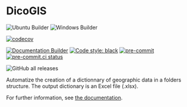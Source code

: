 # DicoGIS

![Ubuntu Builder](https://github.com/Guts/DicoGIS/workflows/Ubuntu%20Builder/badge.svg)
![Windows Builder](https://github.com/Guts/DicoGIS/workflows/Windows%20Builder/badge.svg)

[![codecov](https://codecov.io/gh/Guts/DicoGIS/branch/master/graph/badge.svg?token=phiBV8BfPA)](https://codecov.io/gh/Guts/DicoGIS)

[![Documentation Builder](https://github.com/Guts/DicoGIS/workflows/Documentation%20Builder/badge.svg)](https://guts.github.io/DicoGIS/)
[![Code style: black](https://img.shields.io/badge/code%20style-black-000000.svg)](https://github.com/psf/black)
[![pre-commit](https://img.shields.io/badge/pre--commit-enabled-brightgreen?logo=pre-commit&logoColor=white)](https://github.com/pre-commit/pre-commit)
[![pre-commit.ci status](https://results.pre-commit.ci/badge/github/Guts/DicoGIS/master.svg)](https://results.pre-commit.ci/latest/github/Guts/DicoGIS/master)

![GitHub all releases](https://img.shields.io/github/downloads/guts/dicogis/total)

Automatize the creation of a dictionnary of geographic data in a folders structure. The output dictionary is an Excel file (.xlsx).

For further information, see [the documentation](https://guts.github.io/DicoGIS/).
